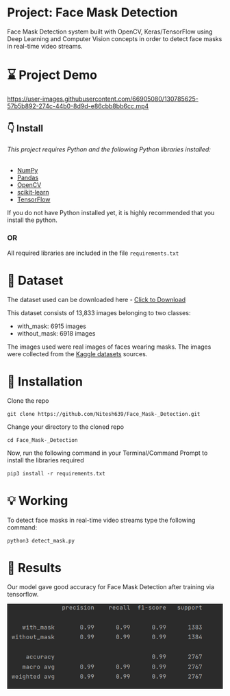 # Project: Face Mask Detection

Face Mask Detection system built with OpenCV, Keras/TensorFlow using Deep Learning and Computer Vision concepts in order to detect face masks in real-time video streams.

# ⌛ Project Demo


https://user-images.githubusercontent.com/66905080/130785625-57b5b892-274c-44b0-8d9d-e86cbb8bb6cc.mp4



## 👇 Install
###### This project requires Python and the following Python libraries installed:

* [NumPy](https://numpy.org/)
* [Pandas](https://pandas.pydata.org/)
* [OpenCV](https://opencv.org/)
* [scikit-learn](https://scikit-learn.org/stable/)
* [TensorFlow](https://www.tensorflow.org/install)

If you do not have Python installed yet, it is highly recommended that you install the python.
### OR 
All required libraries are included in the file ```requirements.txt```

# 📁 Dataset
The dataset used can be downloaded here - [Click to Download]()

This dataset consists of 13,833 images belonging to two classes:

* with_mask: 6915 images
* without_mask: 6918 images

The images used were real images of faces wearing masks. The images were collected from the [Kaggle datasets](https://www.kaggle.com/) sources.

# 🚀  Installation
Clone the repo
```
git clone https://github.com/Nitesh639/Face_Mask-_Detection.git
```
Change your directory to the cloned repo
```
cd Face_Mask-_Detection
```
Now, run the following command in your Terminal/Command Prompt to install the libraries required
```
pip3 install -r requirements.txt
```

# 💡 Working
To detect face masks in real-time video streams type the following command:
``` 
python3 detect_mask.py 
```
# 🔑 Results
Our model gave good accuracy for Face Mask Detection after training via tensorflow.


![alt text](predict.PNG)

